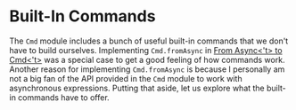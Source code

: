# Built-In Commands

The `Cmd` module includes a bunch of useful built-in commands that we don't have to build ourselves. Implementing `Cmd.fromAsync` in [From Async<'t> to Cmd<'t>](async-to-cmd.md) was a special case to get a good feeling of how commands work. Another reason for implementing `Cmd.fromAsync` is because I personally am not a big fan of the API provided in the `Cmd` module to work with asynchronous expressions. Putting that aside, let us explore what the built-in commands have to offer.